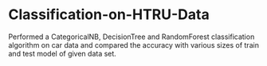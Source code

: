 # Classification-on-HTRU-Data
Performed a CategoricalNB, DecisionTree and RandomForest classification algorithm on car data and compared the accuracy with various sizes of train and test model of given data set. 
